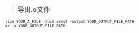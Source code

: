 > ## 导出.o文件

```
lipo YOUR_A_FILE -thin armv7 -output YOUR_OUTPUT_FILE_PATH
ar -x YOUR_OUTPUT_FILE_PATH
```








